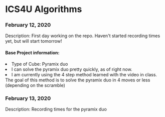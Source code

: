 # ICS4U Algorithms

<body>
  <h3> 
    February 12, 2020
  </h3>
  Description: First day working on the repo. Haven't started recording times yet, but will start tomorrow!
  
  <h4>
    Base Project information:
  </h4>
  
  <li> Type of Cube: Pyramix duo</li>
  <li> I can solve the pyramix duo pretty quickly, as of right now.</li>
  <li> I am currently using the 4 step method learned with the video in class. 
       The goal of this method is to solve the pyramix duo in 4 moves or less (depending on the scramble) </li>
    <h3> 
    February 13, 2020
    </h3>     
      Description: Recording times for the pyramix duo
    
</body>
